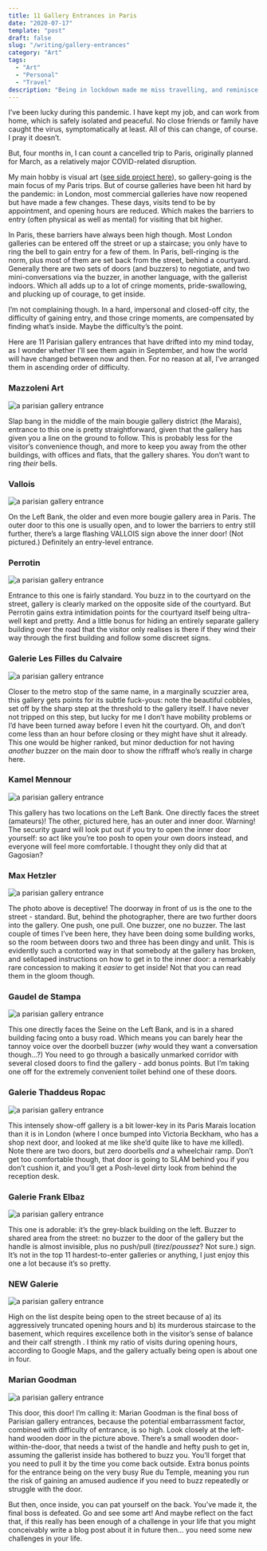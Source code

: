```yaml
---
title: 11 Gallery Entrances in Paris
date: "2020-07-17"
template: "post"
draft: false
slug: "/writing/gallery-entrances" 
category: "Art"
tags:
  - "Art"
  - "Personal"
  - "Travel"
description: "Being in lockdown made me miss travelling, and reminisce about intimidating entrances to commercial galleries in Paris. So I ranked them."
---
```


I’ve been lucky during this pandemic. I have kept my job, and can work from home, which is safely isolated and peaceful. No close friends or family have caught the virus, symptomatically at least. All of this can change, of course. I pray it doesn’t.

But, four months in, I can count a cancelled trip to Paris, originally planned for March, as a relatively major COVID-related disruption. 

My main hobby is visual art ([see side project here](http://artangled.com/)), so gallery-going is the main focus of my Paris trips. But of course galleries have been hit hard by the pandemic: in London, most commercial galleries have now reopened but have made a few changes. These days, visits tend to be by appointment, and opening hours are reduced. Which makes the barriers to entry (often physical as well as mental) for visiting that bit higher. 

In Paris, these barriers have always been high though. Most London galleries can be entered off the street or up a staircase; you only have to ring the bell to gain entry for a few of them. In Paris, bell-ringing is the norm, plus most of them are set back from the street, behind a courtyard. Generally there are two sets of doors (and buzzers) to negotiate, and two mini-conversations via the buzzer, in another language, with the gallerist indoors. Which all adds up to a lot of cringe moments, pride-swallowing, and plucking up of courage, to get inside.

I’m not complaining though. In a hard, impersonal and closed-off city, the difficulty of gaining entry, and those cringe moments, are compensated by finding what’s inside. Maybe the difficulty’s the point.

Here are 11 Parisian gallery entrances that have drifted into my mind today, as I wonder whether I’ll see them again in September, and how the world will have changed between now and then. For no reason at all, I’ve arranged them in ascending order of difficulty.

### Mazzoleni Art

![a parisian gallery entrance](/media/gallery-entrances-1.jpg)

Slap bang in the middle of the main bougie gallery district (the Marais), entrance to this one is pretty straightforward, given that the gallery has given you a line on the ground to follow. This is probably less for the visitor’s convenience though, and more to keep you away from the other buildings, with offices and flats, that the gallery shares. You don’t want to ring *their* bells.

### Vallois

![a parisian gallery entrance](/media/gallery-entrances-2.jpg)

On the Left Bank, the older and even more bougie gallery area in Paris. The outer door to this one is usually open, and to lower the barriers to entry still further, there’s a large flashing VALLOIS sign above the inner door! (Not pictured.) Definitely an entry-level entrance.

### Perrotin

![a parisian gallery entrance](/media/gallery-entrances-3.jpg)

Entrance to this one is fairly standard. You buzz in to the courtyard on the street, gallery is clearly marked on the opposite side of the courtyard. But Perrotin gains extra intimidation points for the courtyard itself being ultra-well kept and pretty. And a little bonus for hiding an entirely separate gallery building over the road that the visitor only realises is there if they wind their way through the first building and follow some discreet signs.

### Galerie Les Filles du Calvaire

![a parisian gallery entrance](/media/gallery-entrances-4.jpg)

Closer to the metro stop of the same name, in a marginally scuzzier area, this gallery gets points for its subtle fuck-yous: note the beautiful cobbles, set off by the sharp step at the threshold to the gallery itself. I have never not tripped on this step, but lucky for me I don’t have mobility problems or I’d have been turned away before I even hit the courtyard. Oh, and don’t come less than an hour before closing or they might have shut it already. This one would be higher ranked, but minor deduction for not having *another* buzzer on the main door to show the riffraff who’s really in charge here.

### Kamel Mennour

![a parisian gallery entrance](/media/gallery-entrances-5.jpg)

This gallery has two locations on the Left Bank. One directly faces the street (amateurs)! The other, pictured here, has an outer and inner door. Warning! The security guard will look put out if you try to open the inner door yourself: so act like you’re too posh to open your own doors instead, and everyone will feel more comfortable. I thought they only did that at Gagosian?

### Max Hetzler

![a parisian gallery entrance](/media/gallery-entrances-6.jpg)

The photo above is deceptive! The doorway in front of us is the one to the street - standard. But, behind the photographer, there are two further doors into the gallery. One push, one pull. One buzzer, one no buzzer. The last couple of times I’ve been here, they have been doing some building works, so the room between doors two and three has been dingy and unlit. This is evidently such a contorted way in that somebody at the gallery has broken, and sellotaped instructions on how to get in to the inner door: a remarkably rare concession to making it *easier* to get inside! Not that you can read them in the gloom though.

### Gaudel de Stampa

![a parisian gallery entrance](/media/gallery-entrances-7.jpg)

This one directly faces the Seine on the Left Bank, and is in a shared building facing onto a busy road. Which means you can barely hear the tannoy voice over the doorbell buzzer (*why* would they want a conversation though…?) You need to go through a basically unmarked corridor with several closed doors to find the gallery - add bonus points. But I’m taking one off for the extremely convenient toilet behind one of these doors.

### Galerie Thaddeus Ropac

![a parisian gallery entrance](/media/gallery-entrances-8.jpg)

This intensely show-off gallery is a bit lower-key in its Paris Marais location than it is in London (where I once bumped into Victoria Beckham, who has a shop next door, and looked at me like she’d quite like to have me killed). Note there are two doors, but zero doorbells *and* a wheelchair ramp. Don’t get too comfortable though, that door is going to SLAM behind you if you don’t cushion it, and you’ll get a Posh-level dirty look from behind the reception desk.

### Galerie Frank Elbaz

![a parisian gallery entrance](/media/gallery-entrances-9.jpg)

This one is adorable: it’s the grey-black building on the left. Buzzer to shared area from the street: no buzzer to the door of the gallery but the handle is almost invisible, plus no push/pull (*tirez*/*poussez*? Not sure.) sign. It’s not in the top 11 hardest-to-enter galleries or anything, I just enjoy this one a lot because it’s so pretty.

### NEW Galerie

![a parisian gallery entrance](/media/gallery-entrances-10.jpg)

High on the list despite being open to the street because of a) its aggressively truncated opening hours and b) its murderous staircase to the basement, which requires excellence both in the visitor’s sense of balance and their calf strength	. I think my ratio of visits during opening hours, according to Google Maps, and the gallery actually being open is about one in four.

### Marian Goodman

![a parisian gallery entrance](/media/gallery-entrances-11.jpg)

This door, this door! I’m calling it: Marian Goodman is the final boss of Parisian gallery entrances, because the potential embarrassment factor, combined with difficulty of entrance, is so high. Look closely at the left-hand wooden door in the picture above. There’s a small wooden door-within-the-door, that needs a twist of the handle and hefty push to get in, assuming the gallerist inside has bothered to buzz you. You’ll forget that you need to pull it by the time you come back outside. Extra bonus points for the entrance being on the very busy Rue du Temple, meaning you run the risk of gaining an amused audience if you need to buzz repeatedly or struggle with the door.

But then, once inside, you can pat yourself on the back. You’ve made it, the final boss is defeated. Go and see some art! And maybe reflect on the fact that, if this really has been enough of a challenge in your life that you might conceivably write a blog post about it in future then… you need some new challenges in your life.
